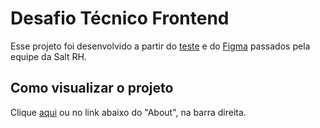 # Desafio Técnico Frontend

Esse projeto foi desenvolvido a partir do [teste](https://docs.google.com/document/d/1NFpYmOflCHxTRsWc_cLAXRU_oBS2YITcfiHlsEZVko0/edit#) e do [Figma](https://www.figma.com/file/agJ0BjPyTFhYrHp3rBIBFW/Desafio-T%C3%A9cnico?node-id=0%3A1) passados pela equipe da Salt RH.

## Como visualizar o projeto

Clique [aqui](https://salt-desafio.vercel.app/) ou no link abaixo do "About", na barra direita.


